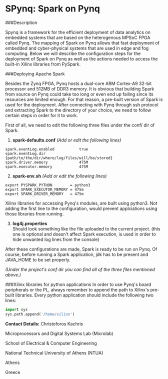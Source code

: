 # SPynq: Spark on Pynq

###Description

Spynq is a framework for the efficient deployment of data analytics on embedded systems that are based on the heterogenous MPSoC FPGA called Pynq. The mapping of Spark on Pynq allows that fast deployment of embedded and cyber-physical systems that are used in edge and fog computing. Below we will describe the configuration steps for the deployment of Spark on Pynq as well as the actions needed to access the built-in Xilinx libraries from PySpark.

###Deploying Apache Spark

Besides the Zynq FPGA, Pynq hosts a dual-core ARM Cortex-A9 32-bit processor and 512MB of DDR3 memory. It is obvious that building Spark from source on Pynq could take too long or even end up failing since its resources are limited enough. For that reason, a pre-built version of Spark is used for the deployment. After connecting with Pynq through ssh protocol and extracting Spark to the directory of your choice, we need to follow certain steps in order for it to work.

First of all, we need to edit the following three files under the conf/ dir of Spark. 

1. **spark-defaults.conf**  _(Add or edit the following lines)_

  ```shell
  spark.eventLog.enabled           true  
  spark.eventLog.dir               {path/to/the/dir/where/log/files/will/be/stored}  
  spark.driver.memory              475M  
  spark.executor.memory            475M 
  ```
  
2. **spark-env.sh**  _(Add or edit the following lines)_  

  ```shell
  export PYSPARK_PYTHON        = python3  
  export SPARK_EXECUTOR_MEMORY = 475m  
  export SPARK_DRIVER_MEMORY   = 475m
  ```
  
  Xilinx libraries for accessing Pynq's modules, are built using python3. Not adding the first line to the configuration, would prevent applciations using those libraries from running.

3. **log4j.properties**  
Should look something like the file uploaded to the current project. (this one is optional and doesn't affect Spark execution, is used in order to hide unwanted log lines from the console)

After these configurations are made, Spark is ready to be run on Pynq. Of course, before running a Spark application, jdk has to be present and JAVA_HOME to be set properly.

 _(Under the project's conf dir you can find all of the three files mentioned above.)_
 
###Xilinx libraries for python applications
In order to use Pynq's board peripherals or the PL, always remember to append the path to Xilinx's pre-built libraries. Every python application should include the following two lines:
  ```python
  import sys
  sys.path.append('/home/xilinx')
  ```

**Contact Details:**
Christoforos Kachris

Microprocessors and Digital Systems Lab (Microlab)

School of Electrical & Computer Engineering 

National Technical University of Athens (NTUA)

Athens 

Greece


